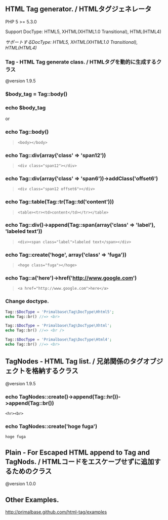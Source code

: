 HTML Tag generator. / HTMLタグジェネレータ
-------------------

PHP 5 >= 5.3.0

Support DocType: HTML5, XHTML(XHTML1.0 Transitional), HTML(HTML4)

_サポートするDocType: HTML5, XHTML(XHTML1.0 Transitional), HTML(HTML4)_

### Tag - HTML Tag generate class. / HTMLタグを動的に生成するクラス ###

@version 1.9.5

### $body_tag = Tag::body() ###
### echo $body_tag ###
or
### echo Tag::body() ###

>  `<body></body>`

### echo Tag::div(array('class' => 'span12')) ###

> `<div class="span12"></div>`

### echo Tag::div(array('class' => 'span6'))->addClass('offset6') ###

> `<div class="span12 offset6"></div>`

### echo Tag::table(Tag::tr(Tag::td('content'))) ###

> `<table><tr><td>content</td></tr></table>`

### echo Tag::div()->append(Tag::span(array('class' => 'label'), 'labeled text')) ###

> `<div><span class="label">labeled text</span></div>`

### echo Tag::create('hoge', array('class' => 'fuga')) ###

> `<hoge class="fuga"></hoge>`

### echo Tag::a('here')->href('http://www.google.com')

> `<a href="http://www.google.com">here</a>`

### Change doctype.

```PHP
Tag::$DocType = 'Primalbase\Tag\DocType\Hhtml5';
echo Tag::br() //=> <br>
```
```PHP
Tag::$DocType = 'Primalbase\Tag\DocType\Xhtml';
echo Tag::br() //=> <br />
```
```PHP
Tag::$DocType = 'Primalbase\Tag\DocType\Html4';
echo Tag::br() //=> <br>
```

TagNodes - HTML Tag list. / 兄弟関係のタグオブジェクトを格納するクラス
----------------------------------------------------------------------

@version 1.9.5

### echo TagNodes::create()->append(Tag::hr())->append(Tag::br())

`<hr><br>`

### echo TagNodes::create('hoge fuga')

`hoge fuga`

Plain - For Escaped HTML append to Tag and TagNods. / HTMLコードをエスケープせずに追加するためのクラス
--------------------------------------------------------------------------------------

@version 1.0.0

Other Examples.
---------------

http://primalbase.github.com/html-tag/examples